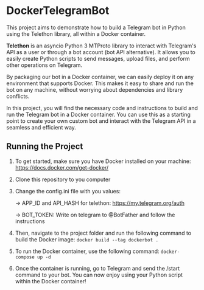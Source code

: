 # DockerTelegramBot
This project aims to demonstrate how to build a Telegram bot in Python using the Telethon library, all within a Docker container.

**Telethon** is an asyncio Python 3 MTProto library to interact with Telegram's API as a user or through a bot account (bot API alternative). It allows you to easily create Python scripts to send messages, upload files, and perform other operations on Telegram.

By packaging our bot in a Docker container, we can easily deploy it on any environment that supports Docker. This makes it easy to share and run the bot on any machine, without worrying about dependencies and library conflicts.

In this project, you will find the necessary code and instructions to build and run the Telegram bot in a Docker container. You can use this as a starting point to create your own custom bot and interact with the Telegram API in a seamless and efficient way.

## Running the Project
1. To get started, make sure you have Docker installed on your machine: https://docs.docker.com/get-docker/
2. Clone this repository to you computer
3. Change the config.ini file with you values: 

    -> APP_ID and API_HASH for telethon: https://my.telegram.org/auth
    
    -> BOT_TOKEN: Write on telegram to @BotFather and follow the instructions
    
4. Then, navigate to the project folder and run the following command to build the Docker image:
`docker build --tag dockerbot .`
5. To run the Docker container, use the following command:
`docker-compose up -d`
6. Once the container is running, go to Telegram and send the /start command to your bot. You can now enjoy using your Python script within the Docker container!
